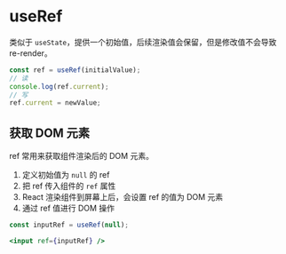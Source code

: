 # useRef

类似于 `useState`，提供一个初始值，后续渲染值会保留，但是修改值不会导致 re-render。

```js
const ref = useRef(initialValue);
// 读
console.log(ref.current);
// 写
ref.current = newValue;
```

## 获取 DOM 元素

ref 常用来获取组件渲染后的 DOM 元素。

1. 定义初始值为 `null` 的 ref
2. 把 ref 传入组件的 `ref` 属性
3. React 渲染组件到屏幕上后，会设置 ref 的值为 DOM 元素
4. 通过 ref 值进行 DOM 操作

```js
const inputRef = useRef(null);
```

```jsx
<input ref={inputRef} />
```
